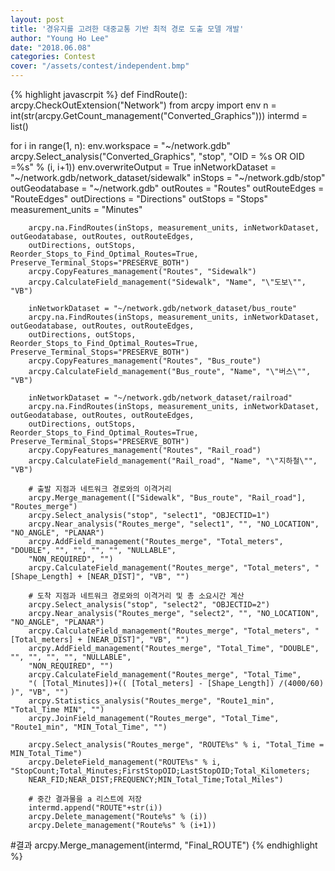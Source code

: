 ```yaml
---
layout: post
title: '경유지를 고려한 대중교통 기반 최적 경로 도출 모델 개발'
author: "Young Ho Lee"
date: "2018.06.08"
categories: Contest
cover: "/assets/contest/independent.bmp"
---
```


{% highlight javascrpit %}
def FindRoute():
   arcpy.CheckOutExtension("Network")
   from arcpy import env
   n = int(str(arcpy.GetCount_management("Converted_Graphics")))
   intermd = list()

   for i in range(1, n):
        env.workspace = "~/network.gdb"
        arcpy.Select_analysis("Converted_Graphics", "stop", "OID = %s OR OID =%s" % (i, i+1))
        env.overwriteOutput = True
        inNetworkDataset = "~/network.gdb/network_dataset/sidewalk"
        inStops = "~/network.gdb/stop"
        outGeodatabase = "~/network.gdb"
        outRoutes = "Routes"
        outRouteEdges = "RouteEdges"
        outDirections = "Directions"
        outStops = "Stops"
        measurement_units = "Minutes"

        arcpy.na.FindRoutes(inStops, measurement_units, inNetworkDataset, outGeodatabase, outRoutes, outRouteEdges,
        outDirections, outStops, Reorder_Stops_to_Find_Optimal_Routes=True, Preserve_Terminal_Stops="PRESERVE_BOTH")
        arcpy.CopyFeatures_management("Routes", "Sidewalk")
        arcpy.CalculateField_management("Sidewalk", "Name", "\"도보\"", "VB")

        inNetworkDataset = "~/network.gdb/network_dataset/bus_route"
        arcpy.na.FindRoutes(inStops, measurement_units, inNetworkDataset, outGeodatabase, outRoutes, outRouteEdges,
        outDirections, outStops, Reorder_Stops_to_Find_Optimal_Routes=True, Preserve_Terminal_Stops="PRESERVE_BOTH")
        arcpy.CopyFeatures_management("Routes", "Bus_route")
        arcpy.CalculateField_management("Bus_route", "Name", "\"버스\"", "VB")

        inNetworkDataset = "~/network.gdb/network_dataset/railroad"
        arcpy.na.FindRoutes(inStops, measurement_units, inNetworkDataset, outGeodatabase, outRoutes, outRouteEdges,
        outDirections, outStops, Reorder_Stops_to_Find_Optimal_Routes=True, Preserve_Terminal_Stops="PRESERVE_BOTH")
        arcpy.CopyFeatures_management("Routes", "Rail_road")
        arcpy.CalculateField_management("Rail_road", "Name", "\"지하철\"", "VB")

        # 출발 지점과 네트워크 경로와의 이격거리
        arcpy.Merge_management(["Sidewalk", "Bus_route", "Rail_road"], "Routes_merge")
        arcpy.Select_analysis("stop", "select1", "OBJECTID=1")
        arcpy.Near_analysis("Routes_merge", "select1", "", "NO_LOCATION", "NO_ANGLE", "PLANAR")
        arcpy.AddField_management("Routes_merge", "Total_meters", "DOUBLE", "", "", "", "", "NULLABLE",
        "NON_REQUIRED", "")
        arcpy.CalculateField_management("Routes_merge", "Total_meters", "[Shape_Length] + [NEAR_DIST]", "VB", "")

        # 도착 지점과 네트워크 경로와의 이격거리 및 총 소요시간 계산
        arcpy.Select_analysis("stop", "select2", "OBJECTID=2")
        arcpy.Near_analysis("Routes_merge", "select2", "", "NO_LOCATION", "NO_ANGLE", "PLANAR")
        arcpy.CalculateField_management("Routes_merge", "Total_meters", "[Total_meters] + [NEAR_DIST]", "VB", "")
        arcpy.AddField_management("Routes_merge", "Total_Time", "DOUBLE", "", "", "", "", "NULLABLE", 
        "NON_REQUIRED", "")
        arcpy.CalculateField_management("Routes_merge", "Total_Time",
        "( [Total_Minutes])+(( [Total_meters] - [Shape_Length]) /(4000/60) )", "VB", "")
        arcpy.Statistics_analysis("Routes_merge", "Route1_min", "Total_Time MIN", "")
        arcpy.JoinField_management("Routes_merge", "Total_Time", "Route1_min", "MIN_Total_Time", "")

        arcpy.Select_analysis("Routes_merge", "ROUTE%s" % i, "Total_Time = MIN_Total_Time")
        arcpy.DeleteField_management("ROUTE%s" % i, "StopCount;Total_Minutes;FirstStopOID;LastStopOID;Total_Kilometers;
        NEAR_FID;NEAR_DIST;FREQUENCY;MIN_Total_Time;Total_Miles")

        # 중간 결과물을 a 리스트에 저장
        intermd.append("ROUTE"+str(i))
        arcpy.Delete_management("Route%s" % (i))
        arcpy.Delete_management("Route%s" % (i+1))

   #결과
   arcpy.Merge_management(intermd, "Final_ROUTE")
{% endhighlight %}